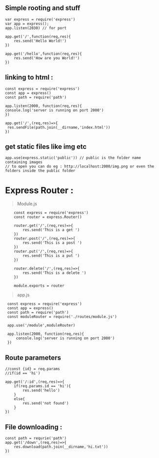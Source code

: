 ## Simple rooting and stuff
    var express = require('express')
    var app = express();
    app.listen(2030) // for port 

    app.get('/',function(req,res){
        res.send('Hello World!')
    })
    
    app.get('/hello',function(req,res){
        res.send('How are you World!')
    })
## linking to html : 
    const express = require('express')
    const app = express()
    const path = require('path')

    app.listen(2000, function(req,res){
    console.log('server is running on port 2000')
    })

    app.get('/',(req,res)=>{
     res.sendFile(path.join(__dirname,'index.html'))
    })
## get static files like img etc

    app.use(express.static('public')) // public is the folder name containing images
    // to open you can do eg : http://localhost:2000/img.png or even the folders inside the public folder 

# Express Router : 
> Module.js 
```
    const express = require('express')
    const router = express.Router()
    
    router.get('/',(req,res)=>{
        res.send('This is a get ')
    })
    router.post('/',(req,res)=>{
        res.send('This is a post ')
    })
    router.put('/',(req,res)=>{
        res.send('This is a put ')
    })
    
    router.delete('/',(req,res)=>{
        res.send('This is a delete ')
    })
    
    module.exports = router 
```
> app.js
   ```
    const express = require('express')
    const app = express()
    const path = require('path')
    const moduleRouter = require('./routes/module.js')
    
    app.use('/module',moduleRouter)
    
    app.listen(2000, function(req,res){
        console.log('server is running on port 2000')
    })
```
## Route parameters 

    //const {id} = req.params
    //if(id == 'hi')   

    app.get('/:id',(req,res)=>{
        if(req.params.id == 'hi'){
            res.send('hello')
        }
        else{
            res.send('not found')
        }
    })
## File downloading : 

    const path = requrie('path')
    app.get('/down',(req,res)=>{
        res.download(path.join(__dirname,'hi.txt'))
    })
